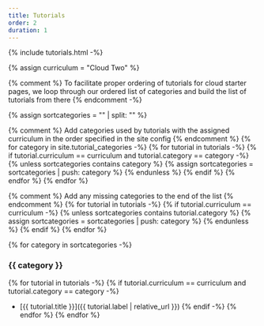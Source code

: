 ```yaml
---
title: Tutorials
order: 2
duration: 1
---
```


{% include tutorials.html -%}

{% assign curriculum = "Cloud Two" %}

{% comment %}
To facilitate proper ordering of tutorials for cloud starter pages, we loop
through our ordered list of categories and build the list of tutorials from
there
{% endcomment -%}

{% assign sortcategories = "" | split: "" %}

{% comment %}
Add categories used by tutorials with the assigned curriculum in the order
specified in the site config
{% endcomment %}
{% for category in site.tutorial_categories -%}
  {% for tutorial in tutorials -%}
    {% if tutorial.curriculum == curriculum and tutorial.category == category -%}
      {% unless sortcategories contains category %}
        {% assign sortcategories = sortcategories | push: category %}
      {% endunless %}
    {% endif %}
  {% endfor %}
{% endfor %}

{% comment %}
Add any missing categories to the end of the list
{% endcomment %}
{% for tutorial in tutorials -%}
  {% if tutorial.curriculum == curriculum -%}
    {% unless sortcategories contains tutorial.category %}
      {% assign sortcategories = sortcategories | push: category %}
    {% endunless %}
  {% endif %}
{% endfor %}

{% for category in sortcategories -%}
### {{ category }}
{% for tutorial in tutorials -%}
{% if tutorial.curriculum == curriculum and tutorial.category == category -%}
* [{{ tutorial.title }}]({{ tutorial.label | relative_url }})
{% endif -%}
{% endfor %}
{% endfor %}
